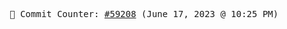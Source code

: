 <p align="center">
    <samp>
        📮 Commit Counter: <a href="https://github.com/Javascript-void0/Javascript-void0/commits/main">#59208</a> (June 17, 2023 @ 10:25 PM)
    </samp>
</p>